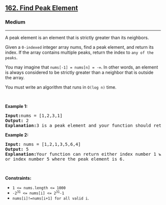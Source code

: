 <h2><a href="https://leetcode.com/problems/find-peak-element/">162. Find Peak Element</a></h2><h3>Medium</h3><hr><div>
<p>A peak element is an element that is strictly greater than its neighbors.</p>
<p>Given a <code>0-indexed</code> integer array nums, find a peak element, and return its index. If the array contains multiple peaks, return the index to <code>any of the peaks</code>.</p>
<p>You may imagine that <code>nums[-1] = nums[n] = -∞</code>. In other words, an element is always considered to be strictly greater than a neighbor that is outside the array.</p>
  <p>You must write an algorithm that runs in <code>O(log n)</code> time.</p>
  <p>&nbsp;</p>
<p><strong class="example">Example 1:</strong></p>

<pre><strong>Input:</strong>nums = [1,2,3,1]
<strong>Output:</strong> 2
<strong>Explanation:</strong>3 is a peak element and your function should return the index number 2.
</pre>

<p><strong class="example">Example 2:</strong></p>

<pre><strong>Input:</strong> nums = [1,2,1,3,5,6,4]
<strong>Output:</strong> 5
<strong>Explanation:</strong>Your function can return either index number 1 where the peak element is 2, 
or index number 5 where the peak element is 6.
</pre>

<p>&nbsp;</p>
<p><strong>Constraints:</strong></p>

<ul>
	<li><code>1 &lt;= nums.length &lt;= 1000</code></li>
  <li><code>-2<sup>31</sup> &lt;= nums[i] &lt;= 2<sup>31</sup>-1</code></li>
	<li><code>nums[i]!=nums[i+1] for all valid i</code>.</li>
</ul>
</div>
